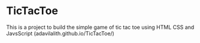 # TicTacToe
This is a project to build the simple game of tic tac toe using HTML CSS and JavsScript
(adavilalith.github.io/TicTacToe/)
